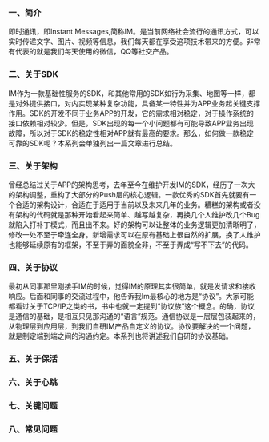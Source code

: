 ### 一、简介

即时通讯，即Instant Messages,简称IM。是当前网络社会流行的通讯方式，可以实时传递文字、图片、视频等信息，我们每天都在享受这项技术带来的方便。非常有代表的就是我们每天使用的微信，QQ等社交产品。

### 二、关于SDK

IM作为一款基础性服务的SDK，和其他常用的SDK如行为采集、地图等一样，都是对外提供接口，对内实现某种复杂功能，具备某一特性并为APP业务起关键支撑作用。SDK的开发不同于业务APP的开发，它的需求相对稳定，对于操作系统的接口依赖相对较少。但是，SDK出现的每一个小问题都有可能导致APP业务出现故障，所以对于SDK的稳定性相对APP就有最高的要求。那么，如何做一款稳定可靠的SDK呢？本系列会单独列出一篇文章进行总结。

### 三、关于架构

曾经总结过关于APP的架构思考，去年至今在维护开发IM的SDK，经历了一次大的架构调整，重构了大部分的Push层的核心逻辑。一款优秀的SDK首先就要有一个合适的架构设计，合适在于适用于当前以及未来几年的业务。糟糕的架构或者没有架构的代码就是那种开始看起来简单、越写越复杂，再换几个人维护改几个Bug就陷入打补丁模式，而且出不来。好的架构可以让整体的业务逻辑更加清晰明了，修改一处不至于牵连全身。新增需求可以在原有基础上很自然的扩展，换了人维护也能够延续原有的框架，不至于弄的面貌全非，不至于弄成“写不下去”的代码。

### 四、关于协议

最初从同事那里刚接手IM的时候，觉得IM的原理其实很简单，就是发请求和接收响应。后面和同事的交流过程中，他告诉我Im最核心的地方是“协议”。大家可能都看过关于TCP/IP之类的书，书中也就一定提到“协议族”这个概念。的确，协议是通信的基础，是相互只见那沟通的“语言”规范。通信协议是一层层包装起来的，从物理层到应用层，到我们自研IM产品自定义的协议。协议要解决的一个问题，就是制定端到端之间的沟通约定。本系列也将讲述我们自研的协议基础。


### 五、关于保活


### 六、关于心跳

### 七、关键问题

### 八、常见问题











  